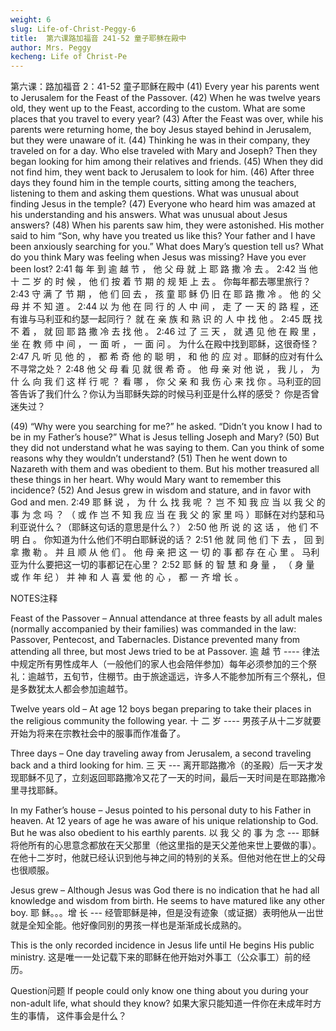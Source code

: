 ```yaml
---
weight: 6
slug: Life-of-Christ-Peggy-6
title:  第六课路加福音 241-52 童子耶稣在殿中
author: Mrs. Peggy
kecheng: Life of Christ-Pe
---
```


第六课：路加福音 2：41-52 童子耶稣在殿中
(41) Every year his parents went to Jerusalem for the Feast of the Passover. (42) When he was twelve years old, they went up to the Feast, according to the custom. What are some places that you travel to every year? (43) After the Feast was over, while his parents were returning home, the boy Jesus stayed behind in Jerusalem, but they were unaware of it. (44) Thinking he was in their company, they traveled on for a day. Who else traveled with Mary and Joseph? Then they began looking for him among their relatives and friends. (45) When they did not find him, they went back to Jerusalem to look for him. (46) After three days they found him in the temple courts, sitting among the teachers, listening to them and asking them questions. What was unusual about finding Jesus in the temple? (47) Everyone who heard him was amazed at his understanding and his answers. What was unusual about Jesus answers? (48) When his parents saw him, they were astonished. His mother said to him “Son, why have you treated us like this? Your father and I have been anxiously searching for you.” What does Mary’s question tell us? What do you think Mary was feeling when Jesus was missing?
Have you ever been lost?
2:41 每 年 到 逾 越 节 ， 他 父 母 就 上 耶 路 撒 冷 去 。 2:42 当 他 十 二 岁 的 时 候 ， 他 们 按 着 节 期 的 规 矩 上 去 。 你每年都去哪里旅行？ 2:43 守 满 了 节 期 ， 他 们 回 去 ， 孩 童 耶 稣 仍 旧 在 耶 路 撒 冷 。 他 的 父 母 并 不 知 道 。 2:44 以 为 他 在 同 行 的 人 中 间 ， 走 了 一 天 的 路 程 ，还有谁与马利亚和约瑟一起同行？ 就 在 亲 族 和 熟 识 的 人 中 找 他 。 2:45 既 找 不 着 ， 就 回 耶 路 撒 冷 去 找 他 。 2:46 过 了 三 天 ， 就 遇 见 他 在 殿 里 ， 坐 在 教 师 中 间 ， 一 面 听 ， 一 面 问 。 为什么在殿中找到耶稣，这很奇怪？2:47 凡 听 见 他 的 ， 都 希 奇 他 的 聪 明 ， 和 他 的 应 对 。耶稣的应对有什么不寻常之处？ 2:48 他 父 母 看 见 就 很 希 奇 。 他 母 亲 对 他 说 ， 我 儿 ， 为 什 么 向 我 们 这 样 行 呢 ？ 看 哪 ， 你 父 亲 和 我 伤 心 来 找 你 。马利亚的回答告诉了我们什么？你认为当耶稣失踪的时候马利亚是什么样的感受？ 你是否曾迷失过？

(49) “Why were you searching for me?” he asked. “Didn’t you know I had to be in my Father’s house?” What is Jesus telling Joseph and Mary? (50) But they did not understand what he was saying to them. Can you think of some reasons why they wouldn’t understand? (51) Then he went down to Nazareth with them and was obedient to them. But his mother treasured all these things in her heart. Why would Mary want to remember this incidence? (52) And Jesus grew in wisdom and stature, and in favor with God and men.
2:49 耶 稣 说 ， 为 什 么 找 我 呢 ？ 岂 不 知 我 应 当 以 我 父 的 事 为 念 吗 ？ （ 或 作 岂 不 知 我 应 当 在 我 父 的 家 里 吗 ）耶稣在对约瑟和马利亚说什么？（耶稣这句话的意思是什么？） 2:50 他 所 说 的 这 话 ， 他 们 不 明 白 。 你知道为什么他们不明白耶稣说的话？ 2:51 他 就 同 他 们 下 去 ， 回 到 拿 撒 勒 。 并 且 顺 从 他 们 。 他 母 亲 把 这 一 切 的 事 都 存 在 心 里 。 马利亚为什么要把这一切的事都记在心里？ 2:52 耶 稣 的 智 慧 和 身 量 ， （ 身 量 或 作 年 纪 ） 并 神 和 人 喜 爱 他 的 心 ， 都 一 齐 增 长 。

NOTES注释

Feast of the Passover – Annual attendance at three feasts by all adult males (normally accompanied by their families) was commanded in the law: Passover, Pentecost, and Tabernacles. Distance prevented many from attending all three, but most Jews tried to be at Passover.
逾 越 节 ---- 律法中规定所有男性成年人（一般他们的家人也会陪伴参加）每年必须参加的三个祭礼：逾越节，五旬节，住棚节。由于旅途遥远，许多人不能参加所有三个祭礼，但是多数犹太人都会参加逾越节。

Twelve years old – At age 12 boys began preparing to take their places in the religious community the following year.
十 二 岁 ---- 男孩子从十二岁就要开始为将来在宗教社会中的服事而作准备了。

Three days – One day traveling away from Jerusalem, a second traveling back and a third looking for him.
三 天 --- 离开耶路撒冷（的圣殿）后一天才发现耶稣不见了，立刻返回耶路撒冷又花了一天的时间，最后一天时间是在耶路撒冷里寻找耶稣。

In my Father’s house – Jesus pointed to his personal duty to his Father in heaven. At 12 years of age he was aware of his unique relationship to God. But he was also obedient to his earthly parents.
以 我 父 的 事 为 念 --- 耶稣将他所有的心思意念都放在天父那里（他这里指的是天父差他来世上要做的事）。在他十二岁时，他就已经认识到他与神之间的特别的关系。但他对他在世上的父母也很顺服。

Jesus grew – Although Jesus was God there is no indication that he had all knowledge and wisdom from birth. He seems to have matured like any other boy.
耶 稣。。。增 长 --- 经管耶稣是神，但是没有迹象（或证据）表明他从一出世就是全知全能。他好像同别的男孩一样也是渐渐成长成熟的。

This is the only recorded incidence in Jesus life until He begins His public ministry.
这是唯一一处记载下来的耶稣在他开始对外事工（公众事工）前的经历。

Question问题
If people could only know one thing about you during your non-adult life, what should they know?
如果大家只能知道一件你在未成年时方生的事情， 这件事会是什么？
